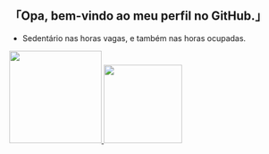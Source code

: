 ## 「Opa, bem-vindo ao meu perfil no GitHub.」


- Sedentário nas horas vagas, e também nas horas ocupadas. 




<div>
  <a href="https://github.com/1LC7">
  <img height="165em" src="https://github-readme-stats.vercel.app/api?username=1LC7&show_icons=true&theme=dracula&include_all_commits=true&count_private=true"/>
  <img height="140em" src="https://github-readme-stats.vercel.app/api/top-langs/?username=1LC7&layout=compact&langs_count=7&theme=dracula"/>
</div>


 
  
